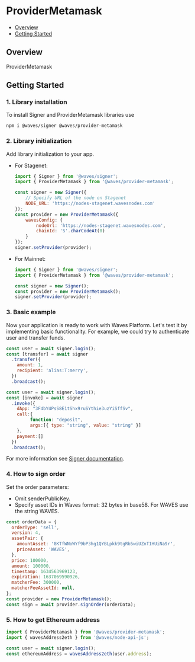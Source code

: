 # ProviderMetamask

* [Overview](#overview)
* [Getting Started](#getting-started)

<a id="overview"></a>
## Overview

ProviderMetamask

<a id="getting-started"></a>
## Getting Started

### 1. Library installation

To install Signer and ProviderMetamask libraries use

```bash
npm i @waves/signer @waves/provider-metamask
```

### 2. Library initialization

Add library initialization to your app.

* For Stagenet:

	```js
	import { Signer } from '@waves/signer';
	import { ProviderMetamask } from '@waves/provider-metamask';

	const signer = new Signer({
		// Specify URL of the node on Stagenet
		NODE_URL: 'https://nodes-stagenet.wavesnodes.com'
	});
	const provider = new ProviderMetamask({
		wavesConfig: {
			nodeUrl: 'https://nodes-stagenet.wavesnodes.com',
			chainId: 'S'.charCodeAt(0)
		}
	});
	signer.setProvider(provider);
	```

* For Mainnet:

	```js
	import { Signer } from '@waves/signer';
	import { ProviderMetamask } from '@waves/provider-metamask';

	const signer = new Signer();
	const provider = new ProviderMetamask();
	signer.setProvider(provider);
	```

### 3. Basic example

Now your application is ready to work with Waves Platform. Let's test it by implementing basic functionality. For example, we could try to authenticate user and transfer funds.

```js
const user = await signer.login();
const [transfer] = await signer
  .transfer({
	amount: 1,
	recipient: 'alias:T:merry',
  })
  .broadcast();
```

```js
const user = await signer.login();
const [invoke] = await signer
  .invoke({
	dApp: "3F4bY4PsS8E1tShx9ruSYthie3uzYiSffSv",
	call:{
		 function: "deposit",
		 args:[{ type: "string", value: "string" }]
	},
	payment:[]
  })
  .broadcast();
```

For more information see [Signer documentation](https://github.com/wavesplatform/signer/blob/master/README.md).

### 4. How to sign order

Set the order parameters:
- Omit senderPublicKey.
- Specify asset IDs in Waves format: 32 bytes in base58. For WAVES use the string WAVES.

```js
const orderData = {
  orderType: 'sell',
  version: 4,
  assetPair: {
	amountAsset: '8KTfWNoWYf9bP3hg1QYBLpkk9tgRb5wiUZnT1HUiNa9r',
	priceAsset: 'WAVES',
  },
  price: 100000,
  amount: 100000,
  timestamp: 1634563969123,
  expiration: 1637069590926,
  matcherFee: 300000,
  matcherFeeAssetId: null,
};
const provider = new ProviderMetamask();
const sign = await provider.signOrder(orderData);
```

### 5. How to get Ethereum address

```js
import { ProviderMetamask } from '@waves/provider-metamask';
import { wavesAddress2eth } from '@waves/node-api-js';

const user = await signer.login();
const ethereumAddress = wavesAddress2eth(user.address);
```
